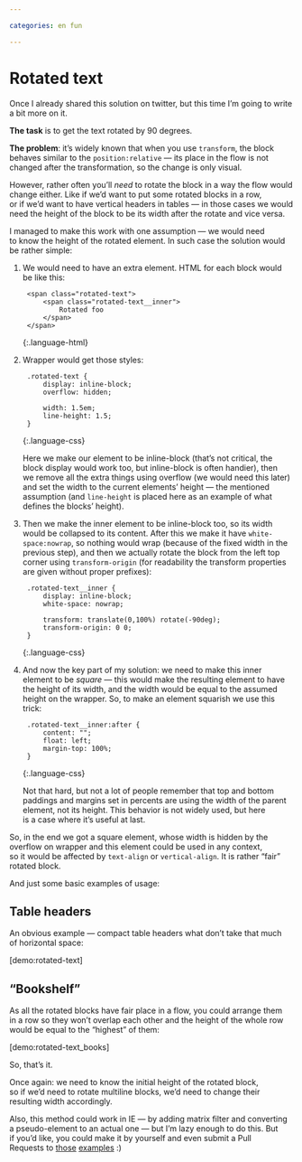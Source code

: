 ```yaml
---

categories: en fun

---
```


# Rotated text

Once I already shared this solution on twitter, but this time I’m going to write a bit more on it.

**The task** is to get the text rotated by 90 degrees.

**The problem**: it’s widely known that when you use `transform`, the block behaves similar to the `position:relative` — its place in the flow is not changed after the transformation, so the change is only visual.

However, rather often you’ll _need_ to rotate the block in a way the flow would change either. Like if we’d want to put some rotated blocks in a row, or if we’d want to have vertical headers in tables — in those cases we would need the height of the block to be its width after the rotate and vice versa.

I managed to make this work with one assumption — we would need to know the height of the rotated element. In such case the solution would be rather simple:

1. We would need to have an extra element. HTML for each block would be like this:


        <span class="rotated-text">
            <span class="rotated-text__inner">
                Rotated foo
            </span>
        </span>
    {:.language-html}

2. Wrapper would get those styles:

        .rotated-text {
            display: inline-block;
            overflow: hidden;

            width: 1.5em;
            line-height: 1.5;
        }
    {:.language-css}

    Here we make our element to be inline-block (that’s not critical, the block display would work too, but inline-block is often handier), then we remove all the extra things using overflow (we would need this later) and set the width to the current elements’ height — the mentioned assumption (and `line-height` is placed here as an example of what defines the blocks’ height).

3. Then we make the inner element to be inline-block too, so its width would be collapsed to its content. After this we make it have `white-space:nowrap`, so nothing would wrap (because of the fixed width in the previous step), and then we actually rotate the block from the left top corner using `transform-origin` (for readability the transform properties are given without proper prefixes):

        .rotated-text__inner {
            display: inline-block;
            white-space: nowrap;

            transform: translate(0,100%) rotate(-90deg);
            transform-origin: 0 0;
        }
    {:.language-css}

4. And now the key part of my solution: we need to make this inner element to be _square_ — this would make the resulting element to have the height of its width, and the width would be equal to the assumed height on the wrapper. So, to make an element squarish we use this trick:

        .rotated-text__inner:after {
            content: "";
            float: left;
            margin-top: 100%;
        }
    {:.language-css}

    Not that hard, but not a lot of people remember that top and bottom paddings and margins set in percents are using the width of the parent element, not its height. This behavior is not widely used, but here is a case where it’s useful at last.

So, in the end we got a square element, whose width is hidden by the overflow on wrapper and this element could be used in any context, so it would be affected by `text-align` or `vertical-align`. It is rather “fair” rotated block.

And just some basic examples of usage:

## Table headers

An obvious example — compact table headers what don’t take that much of horizontal space:

[demo:rotated-text]

## “Bookshelf”

As all the rotated blocks have fair place in a flow, you could arrange them in a row so they won’t overlap each other and the height of the whole row would be equal to the “highest” of them:

[demo:rotated-text_books]

So, that’s it.

Once again: we need to know the initial height of the rotated block, so if we’d need to rotate multiline blocks, we’d need to change their resulting width accordingly.

Also, this method could work in IE — by adding matrix filter and converting a pseudo-element to an actual one — but I’m lazy enough to do this. But if you’d like, you could make it by yourself and even submit a Pull Requests to [those](https://github.com/kizu/kizu.github.com/blob/master/demos/rotated-text.html) [examples](https://github.com/kizu/kizu.github.com/blob/master/demos/rotated-text_books.html) :)
